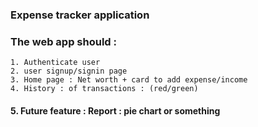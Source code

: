 ### Expense tracker application

### The web app should : 
    1. Authenticate user
    2. user signup/signin page
    3. Home page : Net worth + card to add expense/income
    4. History : of transactions : (red/green)
#### 5. Future feature : Report : pie chart or something ####